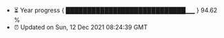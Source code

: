 - ⏳ Year progress { ████████████████████████████▁▁ } 94.62 %
- ⏰ Updated on Sun, 12 Dec 2021 08:24:39 GMT

